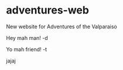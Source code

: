# adventures-web
New website for Adventures of the Valparaiso

Hey mah man!
-d

Yo mah friend!
-t

jajaj
